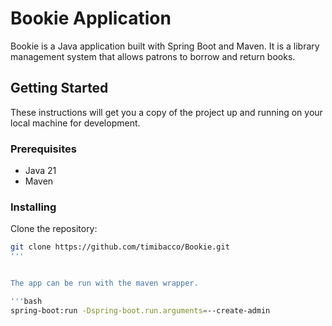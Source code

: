 # Bookie Application

Bookie is a Java application built with Spring Boot and Maven. It is a library management system that allows patrons to borrow and return books.

## Getting Started

These instructions will get you a copy of the project up and running on your local machine for development.

### Prerequisites

- Java 21
- Maven

### Installing

Clone the repository:

```bash
git clone https://github.com/timibacco/Bookie.git
'''


The app can be run with the maven wrapper.

'''bash
spring-boot:run -Dspring-boot.run.arguments=--create-admin
